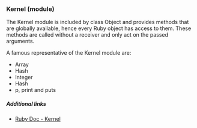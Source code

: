 ### Kernel (module)

The Kernel module is included by class Object and provides methods that are globally available, hence every Ruby object has access to them. These methods are called without a receiver and only act on the passed arguments.

A famous representative of the Kernel module are:

* Array
* Hash
* Integer
* Hash
* p, print and puts

##### Additional links

* [Ruby Doc - Kernel](https://ruby-doc.org/core-2.6.1/Kernel.html)
